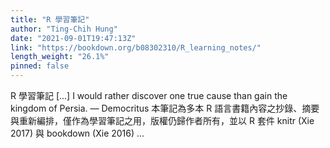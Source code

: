 ```yaml
---
title: "R 學習筆記"
author: "Ting-Chih Hung"
date: "2021-09-01T19:47:13Z"
link: "https://bookdown.org/b08302310/R_learning_notes/"
length_weight: "26.1%"
pinned: false
---
```


R 學習筆記 [...] I would rather discover one true cause than gain the kingdom of Persia. — Democritus 本筆記為多本 R 語言書籍內容之抄錄、摘要與重新編排，僅作為學習筆記之用，版權仍歸作者所有，並以 R 套件 knitr (Xie 2017) 與 bookdown (Xie 2016) ...
